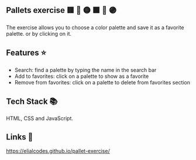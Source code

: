 ## Pallets exercise 🟥 💙 🟡 🟩 🧡 🟣


The exercise allows you to choose a color palette and save it as a favorite palette.  or by clicking on it.


## Features :star:

- Search: find a palette by typing the name in the search bar
- Add to favorites: click on a palette to show as a favorite
- Remove from favorites: click on a palette to delete from favorites section


## Tech Stack 📚

HTML, CSS and JavaScript.


## Links 🔗

https://elialcodes.github.io/pallet-exercise/
